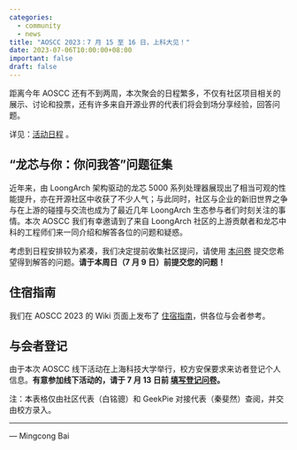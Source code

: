 ```yaml
---
categories:
  - community
  - news
title: "AOSCC 2023：7 月 15 至 16 日，上科大见！"
date: 2023-07-06T10:00:00+08:00
important: false
draft: false
---
```


距离今年 AOSCC 还有不到两周，本次聚会的日程繁多，不仅有社区项目相关的展示、讨论和投票，还有许多来自开源业界的代表们将会到场分享经验，回答问题。

详见：[活动日程](https://wiki.aosc.io/zh/community/aoscc/2023/) 。

## “龙芯与你：你问我答”问题征集

近年来，由 LoongArch 架构驱动的龙芯 5000 系列处理器展现出了相当可观的性能提升，亦在开源社区中收获了不少人气；与此同时，社区与企业的新旧世界之争与在上游的碰撞与交流也成为了最近几年 LoongArch 生态参与者们时刻关注的事情。本次 AOSCC 我们有幸邀请到了来自 LoongArch 社区的上游贡献者和龙芯中科的工程师们来一同介绍和解答各位的问题和疑惑。

考虑到日程安排较为紧凑，我们决定提前收集社区提问，请使用 [本问卷](https://forms.gle/QgdzPmcXqjwitmQm7) 提交您希望得到解答的问题。**请于本周日（7 月 9 日）前提交您的问题！**

## 住宿指南

我们在 AOSCC 2023 的 Wiki 页面上发布了 [住宿指南](https://wiki.aosc.io/zh/community/aoscc/2023/#zhu-su-zhi-nan)，供各位与会者参考。

## 与会者登记

由于本次 AOSCC 线下活动在上海科技大学举行，校方安保要求来访者登记个人信息。**有意参加线下活动的，请于 7 月 13 日前 [填写登记问卷](https://forms.gle/vc8sd3yah7eMNmoP7)。**

注：本表格仅由社区代表（白铭骢）和 GeekPie 对接代表（秦斐然）查阅，并交由校方录入。

---

— Mingcong Bai

